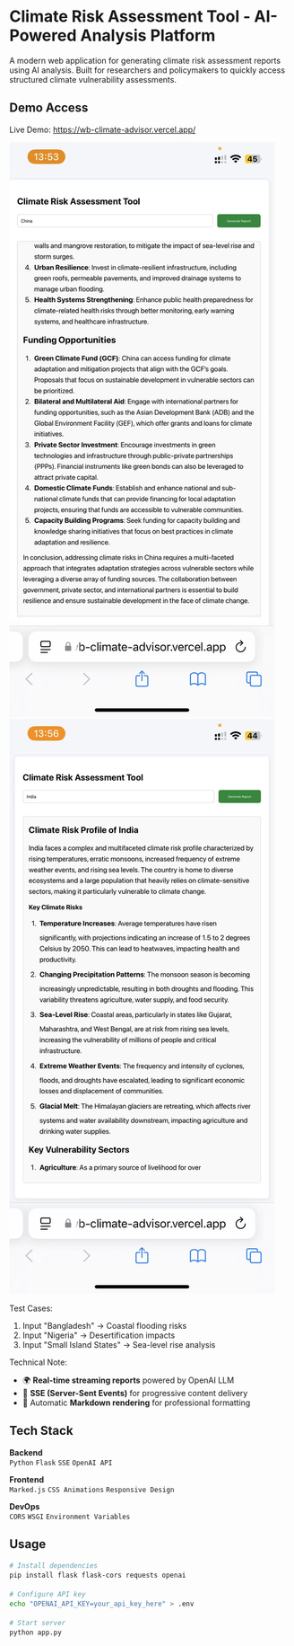 # Climate Risk Assessment Tool - AI-Powered Analysis Platform

A modern web application for generating climate risk assessment reports using AI analysis. Built for researchers and policymakers to quickly access structured climate vulnerability assessments.

## Demo Access

Live Demo: https://wb-climate-advisor.vercel.app/

![preview](./demo-screenshot01.png)
![preview](./demo-screenshot02.png)

Test Cases:
1. Input "Bangladesh" → Coastal flooding risks
2. Input "Nigeria" → Desertification impacts
3. Input "Small Island States" → Sea-level rise analysis

Technical Note:
- 🌍 **Real-time streaming reports** powered by OpenAI LLM
- 🚀 **SSE (Server-Sent Events)** for progressive content delivery
- 📝 Automatic **Markdown rendering** for professional formatting



## Tech Stack
**Backend**  
`Python` `Flask` `SSE` `OpenAI API`

**Frontend**  
`Marked.js` `CSS Animations` `Responsive Design`

**DevOps**  
`CORS` `WSGI` `Environment Variables`

## Usage
```bash
# Install dependencies
pip install flask flask-cors requests openai

# Configure API key
echo "OPENAI_API_KEY=your_api_key_here" > .env

# Start server
python app.py
